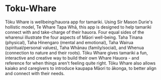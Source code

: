 # Toku-Whare
Tōku Whare is wellbeing/hauora app for tamariki. Using Sir Mason Durie's hollistic model, Te Whare Tapa Whā, this app is designed to help tamariki connect with and take-charge of their hauora. Four equal sides of the wharenui illustrate the four aspects of Māori well-being. Taha Tinana (physical), Taha Hinengaro (mental and emotional), Taha Wairua (spiritual/personal values), Taha Whānau (family/social), and Whenua (connection to nature and their roots). Tōku Whare gives tamariki a fun, interactive and creative way to build their own Whare Hauora - and reference for when things aren't feeling quite right. Tōku Whare also allows kaiako and caregivers to introduce kaupapa Māori to ākonga, to better align and connect with their needs.  
